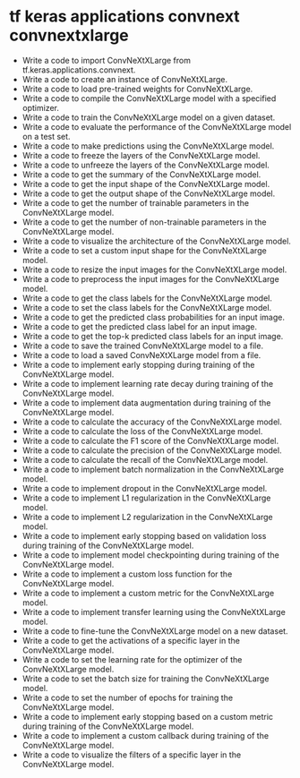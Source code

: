# tf keras applications convnext convnextxlarge

- Write a code to import ConvNeXtXLarge from tf.keras.applications.convnext.
- Write a code to create an instance of ConvNeXtXLarge.
- Write a code to load pre-trained weights for ConvNeXtXLarge.
- Write a code to compile the ConvNeXtXLarge model with a specified optimizer.
- Write a code to train the ConvNeXtXLarge model on a given dataset.
- Write a code to evaluate the performance of the ConvNeXtXLarge model on a test set.
- Write a code to make predictions using the ConvNeXtXLarge model.
- Write a code to freeze the layers of the ConvNeXtXLarge model.
- Write a code to unfreeze the layers of the ConvNeXtXLarge model.
- Write a code to get the summary of the ConvNeXtXLarge model.
- Write a code to get the input shape of the ConvNeXtXLarge model.
- Write a code to get the output shape of the ConvNeXtXLarge model.
- Write a code to get the number of trainable parameters in the ConvNeXtXLarge model.
- Write a code to get the number of non-trainable parameters in the ConvNeXtXLarge model.
- Write a code to visualize the architecture of the ConvNeXtXLarge model.
- Write a code to set a custom input shape for the ConvNeXtXLarge model.
- Write a code to resize the input images for the ConvNeXtXLarge model.
- Write a code to preprocess the input images for the ConvNeXtXLarge model.
- Write a code to get the class labels for the ConvNeXtXLarge model.
- Write a code to set the class labels for the ConvNeXtXLarge model.
- Write a code to get the predicted class probabilities for an input image.
- Write a code to get the predicted class label for an input image.
- Write a code to get the top-k predicted class labels for an input image.
- Write a code to save the trained ConvNeXtXLarge model to a file.
- Write a code to load a saved ConvNeXtXLarge model from a file.
- Write a code to implement early stopping during training of the ConvNeXtXLarge model.
- Write a code to implement learning rate decay during training of the ConvNeXtXLarge model.
- Write a code to implement data augmentation during training of the ConvNeXtXLarge model.
- Write a code to calculate the accuracy of the ConvNeXtXLarge model.
- Write a code to calculate the loss of the ConvNeXtXLarge model.
- Write a code to calculate the F1 score of the ConvNeXtXLarge model.
- Write a code to calculate the precision of the ConvNeXtXLarge model.
- Write a code to calculate the recall of the ConvNeXtXLarge model.
- Write a code to implement batch normalization in the ConvNeXtXLarge model.
- Write a code to implement dropout in the ConvNeXtXLarge model.
- Write a code to implement L1 regularization in the ConvNeXtXLarge model.
- Write a code to implement L2 regularization in the ConvNeXtXLarge model.
- Write a code to implement early stopping based on validation loss during training of the ConvNeXtXLarge model.
- Write a code to implement model checkpointing during training of the ConvNeXtXLarge model.
- Write a code to implement a custom loss function for the ConvNeXtXLarge model.
- Write a code to implement a custom metric for the ConvNeXtXLarge model.
- Write a code to implement transfer learning using the ConvNeXtXLarge model.
- Write a code to fine-tune the ConvNeXtXLarge model on a new dataset.
- Write a code to get the activations of a specific layer in the ConvNeXtXLarge model.
- Write a code to set the learning rate for the optimizer of the ConvNeXtXLarge model.
- Write a code to set the batch size for training the ConvNeXtXLarge model.
- Write a code to set the number of epochs for training the ConvNeXtXLarge model.
- Write a code to implement early stopping based on a custom metric during training of the ConvNeXtXLarge model.
- Write a code to implement a custom callback during training of the ConvNeXtXLarge model.
- Write a code to visualize the filters of a specific layer in the ConvNeXtXLarge model.